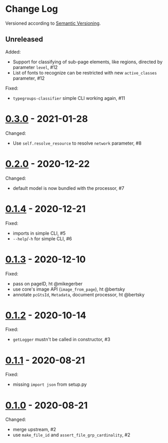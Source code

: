 Change Log
==========
Versioned according to [Semantic Versioning](http://semver.org/).

## Unreleased

Added:

  * Support for classifying of sub-page elements, like regions, directed by parameter `level`, #12
  * List of fonts to recognize can be restricted with new `active_classes` parameter, #12

Fixed:

  * `typegroups-classifier` simple CLI working again, #11

# [0.3.0] - 2021-01-28

Changed:

  * Use `self.resolve_resource` to resolve `network` parameter, #8

# [0.2.0] - 2020-12-22

Changed:

  * default model is now bundled with the processor, #7

# [0.1.4] - 2020-12-21

Fixed:

  * imports in simple CLI, #5
  * `--help`/`-h` for simple CLI, #6

# [0.1.3] - 2020-12-10

Fixed:

  * pass on pageID, ht @mikegerber
  * use core's image API (`image_from_page`), ht @bertsky
  * annotate `pcGtsId`, `Metadata`, document processor, ht @bertsky

# [0.1.2] - 2020-10-14

Fixed:

  * `getLogger` mustn't be called in constructor, #3

# [0.1.1] - 2020-08-21

Fixed:

  * missing `import json` from setup.py

# [0.1.0] - 2020-08-21

Changed:

  * merge upstream, #2
  * use `make_file_id` and `assert_file_grp_cardinality`, #2


<!-- link-labels -->
[0.3.0]: ../../compare/v0.3.0...v0.2.0
[0.2.0]: ../../compare/v0.2.0...v0.1.4
[0.1.4]: ../../compare/v0.1.4...v0.1.3
[0.1.3]: ../../compare/v0.1.3...v0.1.2
[0.1.2]: ../../compare/v0.1.2...v0.1.1
[0.1.1]: ../../compare/v0.1.1...v0.1.0
[0.1.0]: ../../compare/v0.1.0...v0.0.2
[0.0.2]: ../../compare/v0.0.1...v0.0.2
[0.0.2]: ../../compare/HEAD...v0.0.1
